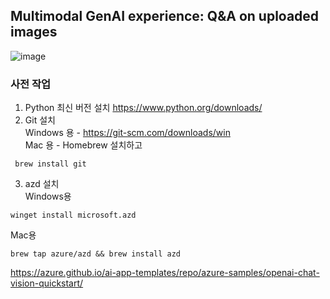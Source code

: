 ## Multimodal GenAI experience: Q&A on uploaded images
![image](https://github.com/user-attachments/assets/29628936-d5d1-4b40-9a74-f28b232fb15d)

### 사전 작업
1. Python 최신 버전 설치
https://www.python.org/downloads/
2. Git 설치 <br>
Windows 용 - https://git-scm.com/downloads/win <br>
Mac 용 - Homebrew 설치하고
```
 brew install git
```
3. azd 설치<br>
Windows용 <br>
```
winget install microsoft.azd
```
Mac용<br>
```
brew tap azure/azd && brew install azd
```

https://azure.github.io/ai-app-templates/repo/azure-samples/openai-chat-vision-quickstart/

